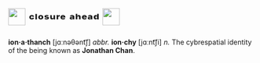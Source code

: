 <h1> <img src="https://ionathan.ch/favicon.png" width="35px"/> ᶜˡᵒˢᵘʳᵉ ᵃʰᵉᵃᵈ <img src="https://ionathan.ch/favicon.png" width="35px"/> </h1>

<b>ion·a·thanch</b> [jɑːnəθənt͡ʃ] <i>abbr.</i> <b>ion·chy</b> [jɑːnt͡ʃi] <i>n.</i> The cybrespatial identity of the being known as <b>Jonathan Chan</b>.

